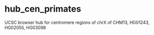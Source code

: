# hub_cen_primates

UCSC browser hub for centromere regions of chrX of CHM13, HG01243, HG02055, HG03098
